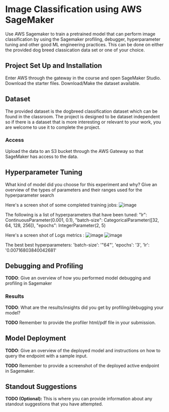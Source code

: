# Image Classification using AWS SageMaker

Use AWS Sagemaker to train a pretrained model that can perform image classification by using the Sagemaker profiling, debugger, hyperparameter tuning and other good ML engineering practices. This can be done on either the provided dog breed classication data set or one of your choice.

## Project Set Up and Installation
Enter AWS through the gateway in the course and open SageMaker Studio. 
Download the starter files.
Download/Make the dataset available. 

## Dataset
The provided dataset is the dogbreed classification dataset which can be found in the classroom.
The project is designed to be dataset independent so if there is a dataset that is more interesting or relevant to your work, you are welcome to use it to complete the project.

### Access
Upload the data to an S3 bucket through the AWS Gateway so that SageMaker has access to the data. 

## Hyperparameter Tuning
What kind of model did you choose for this experiment and why? Give an overview of the types of parameters and their ranges used for the hyperparameter search

Here's a screen shot of some completed training jobs:
![image](https://user-images.githubusercontent.com/107134115/213970240-86da24c0-b160-47af-9a17-88d277883173.png)

The following is a list of hyperparameters that have been tuned:
"lr": ContinuousParameter(0.001, 0.1),
"batch-size": CategoricalParameter([32, 64, 128, 256]),
"epochs": IntegerParameter(2, 5)

Here's a screen shot of Logs metrics :
![image](https://user-images.githubusercontent.com/107134115/213970682-57dc328c-9981-4316-b389-57a4bde1c60a.png)
![image](https://user-images.githubusercontent.com/107134115/213970704-25447ae4-188e-40e7-8888-ffc48de375c4.png)

The best best hyperparameters:
'batch-size': '"64"',
'epochs': '3',
'lr': '0.00716803840042681'

## Debugging and Profiling
**TODO**: Give an overview of how you performed model debugging and profiling in Sagemaker

### Results
**TODO**: What are the results/insights did you get by profiling/debugging your model?

**TODO** Remember to provide the profiler html/pdf file in your submission.


## Model Deployment
**TODO**: Give an overview of the deployed model and instructions on how to query the endpoint with a sample input.

**TODO** Remember to provide a screenshot of the deployed active endpoint in Sagemaker.

## Standout Suggestions
**TODO (Optional):** This is where you can provide information about any standout suggestions that you have attempted.
